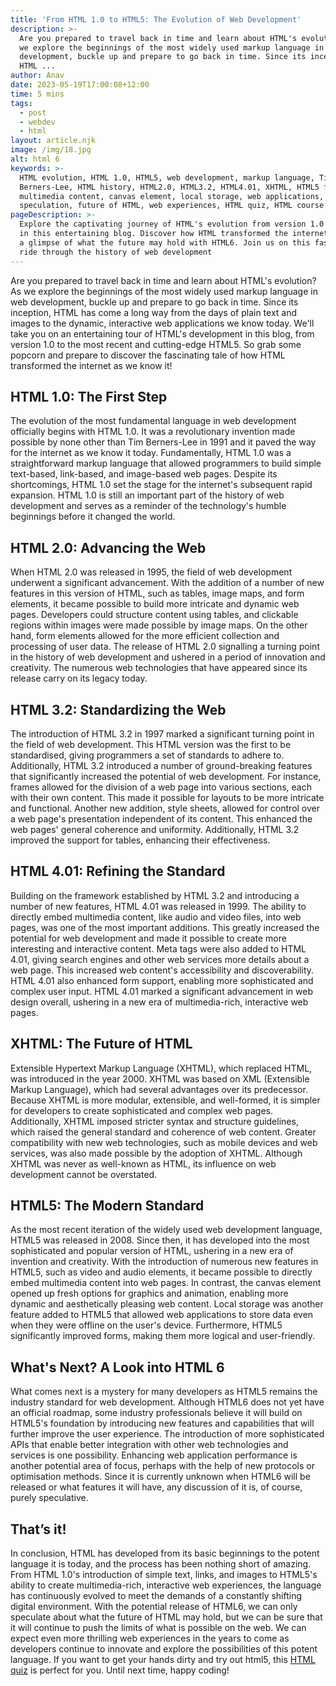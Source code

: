 ```yaml
---
title: 'From HTML 1.0 to HTML5: The Evolution of Web Development'
description: >-
  Are you prepared to travel back in time and learn about HTML's evolution? As
  we explore the beginnings of the most widely used markup language in web
  development, buckle up and prepare to go back in time. Since its inception,
  HTML ...
author: Anav
date: 2023-05-19T17:00:08+12:00
time: 5 mins
tags:
  - post
  - webdev
  - html
layout: article.njk
image: /img/18.jpg
alt: html 6
keywords: >-
  HTML evolution, HTML 1.0, HTML5, web development, markup language, Tim
  Berners-Lee, HTML history, HTML2.0, HTML3.2, HTML4.01, XHTML, HTML5 features,
  multimedia content, canvas element, local storage, web applications, HTML6
  speculation, future of HTML, web experiences, HTML quiz, HTML course
pageDescription: >-
  Explore the captivating journey of HTML's evolution from version 1.0 to HTML5
  in this entertaining blog. Discover how HTML transformed the internet and get
  a glimpse of what the future may hold with HTML6. Join us on this fascinating
  ride through the history of web development
---
```


Are you prepared to travel back in time and learn about HTML's evolution? As we explore the beginnings of the most widely used markup language in web development, buckle up and prepare to go back in time. Since its inception, HTML has come a long way from the days of plain text and images to the dynamic, interactive web applications we know today. We'll take you on an entertaining tour of HTML's development in this blog, from version 1.0 to the most recent and cutting-edge HTML5. So grab some popcorn and prepare to discover the fascinating tale of how HTML transformed the internet as we know it!



## HTML 1.0: The First Step

The evolution of the most fundamental language in web development officially begins with HTML 1.0. It was a revolutionary invention made possible by none other than Tim Berners-Lee in 1991 and it paved the way for the internet as we know it today. Fundamentally, HTML 1.0 was a straightforward markup language that allowed programmers to build simple text-based, link-based, and image-based web pages. Despite its shortcomings, HTML 1.0 set the stage for the internet's subsequent rapid expansion. HTML 1.0 is still an important part of the history of web development and serves as a reminder of the technology's humble beginnings before it changed the world.



## HTML 2.0: Advancing the Web

When HTML 2.0 was released in 1995, the field of web development underwent a significant advancement. With the addition of a number of new features in this version of HTML, such as tables, image maps, and form elements, it became possible to build more intricate and dynamic web pages. Developers could structure content using tables, and clickable regions within images were made possible by image maps. On the other hand, form elements allowed for the more efficient collection and processing of user data. The release of HTML 2.0 signalling a turning point in the history of web development and ushered in a period of innovation and creativity. The numerous web technologies that have appeared since its release carry on its legacy today.



## HTML 3.2: Standardizing the Web

The introduction of HTML 3.2 in 1997 marked a significant turning point in the field of web development. This HTML version was the first to be standardised, giving programmers a set of standards to adhere to. Additionally, HTML 3.2 introduced a number of ground-breaking features that significantly increased the potential of web development. For instance, frames allowed for the division of a web page into various sections, each with their own content. This made it possible for layouts to be more intricate and functional. Another new addition, style sheets, allowed for control over a web page's presentation independent of its content. This enhanced the web pages' general coherence and uniformity. Additionally, HTML 3.2 improved the support for tables, enhancing their effectiveness.





## HTML 4.01: Refining the Standard

Building on the framework established by HTML 3.2 and introducing a number of new features, HTML 4.01 was released in 1999. The ability to directly embed multimedia content, like audio and video files, into web pages, was one of the most important additions. This greatly increased the potential for web development and made it possible to create more interesting and interactive content. Meta tags were also added to HTML 4.01, giving search engines and other web services more details about a web page. This increased web content's accessibility and discoverability. HTML 4.01 also enhanced form support, enabling more sophisticated and complex user input. HTML 4.01 marked a significant advancement in web design overall, ushering in a new era of multimedia-rich, interactive web pages.



## XHTML: The Future of HTML

Extensible Hypertext Markup Language (XHTML), which replaced HTML, was introduced in the year 2000. XHTML was based on XML (Extensible Markup Language), which had several advantages over its predecessor. Because XHTML is more modular, extensible, and well-formed, it is simpler for developers to create sophisticated and complex web pages. Additionally, XHTML imposed stricter syntax and structure guidelines, which raised the general standard and coherence of web content. Greater compatibility with new web technologies, such as mobile devices and web services, was also made possible by the adoption of XHTML. Although XHTML was never as well-known as HTML, its influence on web development cannot be overstated.



## HTML5: The Modern Standard

As the most recent iteration of the widely used web development language, HTML5 was released in 2008. Since then, it has developed into the most sophisticated and popular version of HTML, ushering in a new era of invention and creativity. With the introduction of numerous new features in HTML5, such as video and audio elements, it became possible to directly embed multimedia content into web pages. In contrast, the canvas element opened up fresh options for graphics and animation, enabling more dynamic and aesthetically pleasing web content. Local storage was another feature added to HTML5 that allowed web applications to store data even when they were offline on the user's device. Furthermore, HTML5 significantly improved forms, making them more logical and user-friendly.



## What's Next? A Look into HTML 6

What comes next is a mystery for many developers as HTML5 remains the industry standard for web development. Although HTML6 does not yet have an official roadmap, some industry professionals believe it will build on HTML5's foundation by introducing new features and capabilities that will further improve the user experience. The introduction of more sophisticated APIs that enable better integration with other web technologies and services is one possibility. Enhancing web application performance is another potential area of focus, perhaps with the help of new protocols or optimisation methods. Since it is currently unknown when HTML6 will be released or what features it will have, any discussion of it is, of course, purely speculative.



## That’s it!

In conclusion, HTML has developed from its basic beginnings to the potent language it is today, and the process has been nothing short of amazing. From HTML 1.0's introduction of simple text, links, and images to HTML5's ability to create multimedia-rich, interactive web experiences, the language has continuously evolved to meet the demands of a constantly shifting digital environment. With the potential release of HTML6, we can only speculate about what the future of HTML may hold, but we can be sure that it will continue to push the limits of what is possible on the web. We can expect even more thrilling web experiences in the years to come as developers continue to innovate and explore the possibilities of this potent language. If you want to get your hands dirty and try out html5, this [HTML quiz](https://codeology.net/quiz/#quiz1) is perfect for you. Until next time, happy coding!
